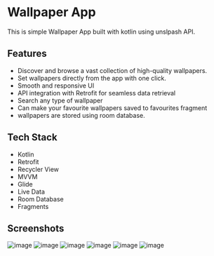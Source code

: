 
# Wallpaper App

This is simple Wallpaper App  built with kotlin using unslpash API. 


## Features

- Discover and browse a vast collection of high-quality wallpapers.
- Set wallpapers directly from the app with one click.
- Smooth and responsive UI
- API integration with Retrofit for seamless data retrieval
- Search any type of wallpaper
- Can make your favourite wallpapers saved to favourites fragment
- wallpapers are stored using room database.


## Tech Stack

- Kotlin
- Retrofit
- Recycler View
- MVVM
- Glide
- Live Data
- Room Database
- Fragments

## Screenshots

![image](https://github.com/Sachit-10/WallpaperApp/assets/88854565/b7fb0d89-57b7-4333-adc0-1ac9e2e5a335)
![image](https://github.com/Sachit-10/WallpaperApp/assets/88854565/c8e1c57e-1c66-494f-86c7-456c24319b2a)
![image](https://github.com/Sachit-10/WallpaperApp/assets/88854565/f65ba998-524c-4be3-b271-32feb4a5c8eb)
![image](https://github.com/Sachit-10/WallpaperApp/assets/88854565/d4e3e11c-3f7c-487f-a107-8d78b22710b2)
![image](https://github.com/Sachit-10/WallpaperApp/assets/88854565/6da346b1-223f-4750-bee7-0164610b866b)
![image](https://github.com/Sachit-10/WallpaperApp/assets/88854565/359612e8-113e-468e-8777-725f48e83108)









